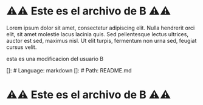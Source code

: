 # ⚠️⚠️ Este es el archivo de **B** ⚠️⚠️

Lorem ipsum dolor sit amet, consectetur adipiscing elit.
Nulla hendrerit orci elit, sit amet molestie lacus lacinia quis.
Sed pellentesque lectus ultrices, auctor est sed, maximus nisl.
Ut elit turpis, fermentum non urna sed, feugiat cursus velit.

esta es una modificacion del usuario B
  
  []: # Language: markdown
  []: # Path: README.md
 

  

# ⚠️⚠️ Este es el archivo de **B** ⚠️⚠️
